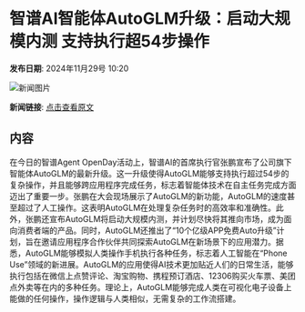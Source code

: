 # 智谱AI智能体AutoGLM升级：启动大规模内测 支持执行超54步操作

**发布日期**: 2024年11月29号 10:20

![新闻图片](https://pic.chinaz.com/picmap/thumb/202406051435016830_1.jpg)

**新闻链接**: [点击查看原文](https://www.aibase.com/zh/news/13580)

## 内容

在今日的智谱Agent OpenDay活动上，智谱AI的首席执行官张鹏宣布了公司旗下智能体AutoGLM的最新升级。这一升级使得AutoGLM能够支持执行超过54步的复杂操作，并且能够跨应用程序完成任务，标志着智能体技术在自主任务完成方面迈出了重要一步。张鹏在大会现场展示了AutoGLM的新功能，AutoGLM的速度甚至超过了人工操作。这表明AutoGLM在处理复杂任务时的高效率和准确性。此外，张鹏还宣布AutoGLM将启动大规模内测，并计划尽快将其推向市场，成为面向消费者端的产品。同时，AutoGLM还推出了“10个亿级APP免费Auto升级”计划，旨在邀请应用程序合作伙伴共同探索AutoGLM在新场景下的应用潜力。据悉，AutoGLM能够模拟人类操作手机执行各种任务，标志着人工智能在“Phone Use”领域的新进展。AutoGLM的应用使得AI技术更加贴近人们的日常生活，能够执行包括在微信上点赞评论、淘宝购物、携程预订酒店、12306购买火车票、美团点外卖等在内的多种任务。理论上，AutoGLM能够完成人类在可视化电子设备上能做的任何操作，操作逻辑与人类相似，无需复杂的工作流搭建。
